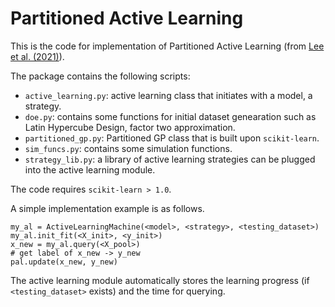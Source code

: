 # Partitioned Active Learning
This is the code for implementation of Partitioned Active Learning (from [Lee et al. (2021)](https://arxiv.org/abs/2105.08547)).

The package contains the following scripts:
- `active_learning.py`: active learning class that initiates with a model, a strategy.
- `doe.py`: contains some functions for initial dataset genearation such as Latin Hypercube Design, factor two approximation.
- `partitioned_gp.py`: Partitioned GP class that is built upon `scikit-learn`.
- `sim_funcs.py`: contains some simulation functions.
- `strategy_lib.py`: a library of active learning strategies can be plugged into the active learning module.

The code requires `scikit-learn > 1.0`.

A simple implementation example is as follows.
```
my_al = ActiveLearningMachine(<model>, <strategy>, <testing_dataset>)
my_al.init_fit(<X_init>, <y_init>)
x_new = my_al.query(<X_pool>)
# get label of x_new -> y_new
pal.update(x_new, y_new)
```
The active learning module automatically stores the learning progress (if `<testing_dataset>` exists) and the time for querying.
